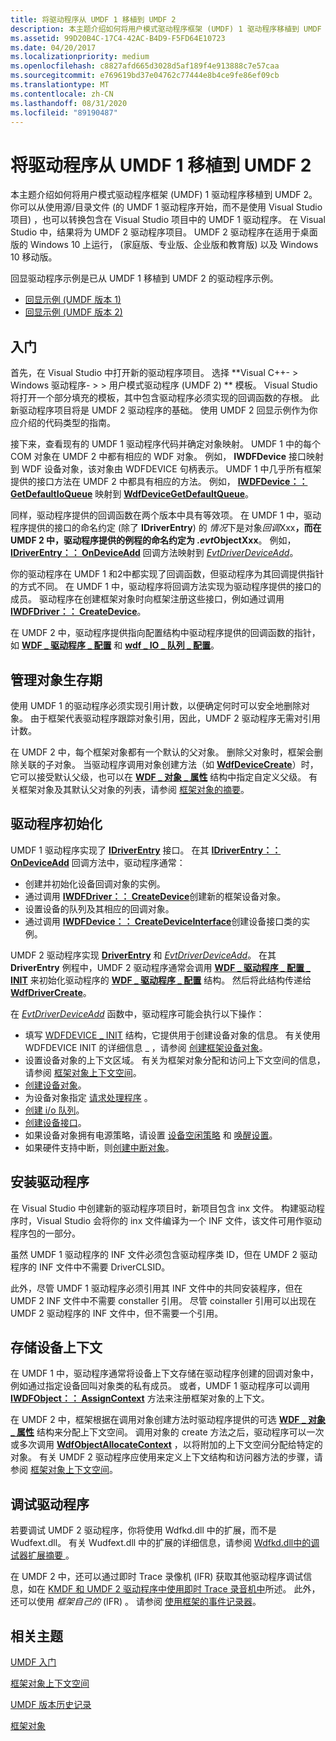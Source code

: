 ```yaml
---
title: 将驱动程序从 UMDF 1 移植到 UMDF 2
description: 本主题介绍如何将用户模式驱动程序框架 (UMDF) 1 驱动程序移植到 UMDF 2。
ms.assetid: 99D20B4C-17C4-42AC-B4D9-F5FD64E10723
ms.date: 04/20/2017
ms.localizationpriority: medium
ms.openlocfilehash: c8827afd665d3028d5af189f4e913888c7e57caa
ms.sourcegitcommit: e769619bd37e04762c77444e8b4ce9fe86ef09cb
ms.translationtype: MT
ms.contentlocale: zh-CN
ms.lasthandoff: 08/31/2020
ms.locfileid: "89190487"
---
```

# <a name="porting-a-driver-from-umdf-1-to-umdf-2"></a>将驱动程序从 UMDF 1 移植到 UMDF 2


本主题介绍如何将用户模式驱动程序框架 (UMDF) 1 驱动程序移植到 UMDF 2。 你可以从使用源/目录文件 (的 UMDF 1 驱动程序开始，而不是使用 Visual Studio 项目) ，也可以转换包含在 Visual Studio 项目中的 UMDF 1 驱动程序。 在 Visual Studio 中，结果将为 UMDF 2 驱动程序项目。 UMDF 2 驱动程序在适用于桌面版的 Windows 10 上运行， (家庭版、专业版、企业版和教育版) 以及 Windows 10 移动版。

回显驱动程序示例是已从 UMDF 1 移植到 UMDF 2 的驱动程序示例。

-   [回显示例 (UMDF 版本 1) ](https://go.microsoft.com/fwlink/p/?LinkId=617707)
-   [回显示例 (UMDF 版本 2) ](https://go.microsoft.com/fwlink/p/?LinkId=617708)

## <a name="getting-started"></a>入门


首先，在 Visual Studio 中打开新的驱动程序项目。 选择 **Visual C++- &gt; Windows 驱动程序- &gt; &gt; 用户模式驱动程序 (UMDF 2) ** 模板。 Visual Studio 将打开一个部分填充的模板，其中包含驱动程序必须实现的回调函数的存根。 此新驱动程序项目将是 UMDF 2 驱动程序的基础。 使用 UMDF 2 回显示例作为你应介绍的代码类型的指南。

接下来，查看现有的 UMDF 1 驱动程序代码并确定对象映射。 UMDF 1 中的每个 COM 对象在 UMDF 2 中都有相应的 WDF 对象。 例如， **IWDFDevice** 接口映射到 WDF 设备对象，该对象由 WDFDEVICE 句柄表示。 UMDF 1 中几乎所有框架提供的接口方法在 UMDF 2 中都具有相应的方法。 例如， [**IWDFDevice：： GetDefaultIoQueue**](/windows-hardware/drivers/ddi/wudfddi/nf-wudfddi-iwdfdevice-getdefaultioqueue) 映射到 [**WdfDeviceGetDefaultQueue**](/windows-hardware/drivers/ddi/wdfdevice/nf-wdfdevice-wdfdevicegetdefaultqueue)。

同样，驱动程序提供的回调函数在两个版本中具有等效项。 在 UMDF 1 中，驱动程序提供的接口的命名约定 (除了 **IDriverEntry**) 的 *情况*下是对象*回调*Xxx<strong>，而在 UMDF 2 中，驱动程序提供的例程的命名约定为 *.evt*ObjectXxx</strong>。 例如， [**IDriverEntry：： OnDeviceAdd**](/windows-hardware/drivers/ddi/wudfddi/nf-wudfddi-idriverentry-ondeviceadd) 回调方法映射到 [*EvtDriverDeviceAdd*](/windows-hardware/drivers/ddi/wdfdriver/nc-wdfdriver-evt_wdf_driver_device_add)。

你的驱动程序在 UMDF 1 和2中都实现了回调函数，但驱动程序为其回调提供指针的方式不同。 在 UMDF 1 中，驱动程序将回调方法实现为驱动程序提供的接口的成员。 驱动程序在创建框架对象时向框架注册这些接口，例如通过调用 [**IWDFDriver：： CreateDevice**](/windows-hardware/drivers/ddi/wudfddi/nf-wudfddi-iwdfdriver-createdevice)。

在 UMDF 2 中，驱动程序提供指向配置结构中驱动程序提供的回调函数的指针，如 [**WDF \_ 驱动程序 \_ 配置**](/windows-hardware/drivers/ddi/wdfdriver/ns-wdfdriver-_wdf_driver_config) 和 [**wdf \_ IO \_ 队列 \_ 配置**](/windows-hardware/drivers/ddi/wdfio/ns-wdfio-_wdf_io_queue_config)。

## <a name="managing-object-lifetime"></a>管理对象生存期


使用 UMDF 1 的驱动程序必须实现引用计数，以便确定何时可以安全地删除对象。 由于框架代表驱动程序跟踪对象引用，因此，UMDF 2 驱动程序无需对引用计数。

在 UMDF 2 中，每个框架对象都有一个默认的父对象。 删除父对象时，框架会删除关联的子对象。 当驱动程序调用对象创建方法（如 [**WdfDeviceCreate**](/windows-hardware/drivers/ddi/wdfdevice/nf-wdfdevice-wdfdevicecreate)）时，它可以接受默认父级，也可以在 [**WDF \_ 对象 \_ 属性**](/windows-hardware/drivers/ddi/wdfobject/ns-wdfobject-_wdf_object_attributes) 结构中指定自定义父级。 有关框架对象及其默认父对象的列表，请参阅 [框架对象的摘要](summary-of-framework-objects.md)。

## <a name="driver-initialization"></a>驱动程序初始化


UMDF 1 驱动程序实现了 [**IDriverEntry**](/windows-hardware/drivers/ddi/wudfddi/nn-wudfddi-idriverentry) 接口。 在其 [**IDriverEntry：： OnDeviceAdd**](/windows-hardware/drivers/ddi/wudfddi/nf-wudfddi-idriverentry-ondeviceadd) 回调方法中，驱动程序通常：

-   创建并初始化设备回调对象的实例。
-   通过调用 [**IWDFDriver：： CreateDevice**](/windows-hardware/drivers/ddi/wudfddi/nf-wudfddi-iwdfdriver-createdevice)创建新的框架设备对象。
-   设置设备的队列及其相应的回调对象。
-   通过调用 [**IWDFDevice：： CreateDeviceInterface**](/windows-hardware/drivers/ddi/wudfddi/nf-wudfddi-iwdfdevice-createdeviceinterface)创建设备接口类的实例。

UMDF 2 驱动程序实现 [**DriverEntry**](./driverentry-for-kmdf-drivers.md) 和 [*EvtDriverDeviceAdd*](/windows-hardware/drivers/ddi/wdfdriver/nc-wdfdriver-evt_wdf_driver_device_add)。 在其 **DriverEntry** 例程中，UMDF 2 驱动程序通常会调用 [**WDF \_ 驱动程序 \_ 配置 \_ INIT**](/windows-hardware/drivers/ddi/wdfdriver/nf-wdfdriver-wdf_driver_config_init) 来初始化驱动程序的 [**WDF \_ 驱动程序 \_ 配置**](/windows-hardware/drivers/ddi/wdfdriver/ns-wdfdriver-_wdf_driver_config) 结构。 然后将此结构传递给 [**WdfDriverCreate**](/windows-hardware/drivers/ddi/wdfdriver/nf-wdfdriver-wdfdrivercreate)。

在 [*EvtDriverDeviceAdd*](/windows-hardware/drivers/ddi/wdfdriver/nc-wdfdriver-evt_wdf_driver_device_add) 函数中，驱动程序可能会执行以下操作：

-   填写 [WDFDEVICE \_ INIT](./wdfdevice_init.md) 结构，它提供用于创建设备对象的信息。 有关使用 WDFDEVICE INIT 的详细信息 \_ ，请参阅 [创建框架设备对象](creating-a-framework-device-object.md)。
-   设置设备对象的上下文区域。 有关为框架对象分配和访问上下文空间的信息，请参阅 [框架对象上下文空间](framework-object-context-space.md)。
-   [创建设备对象](creating-a-framework-device-object.md)。
-   为设备对象指定 [请求处理程序](request-handlers.md) 。
-   [创建 i/o 队列](creating-i-o-queues.md)。
-   [创建设备接口](using-device-interfaces.md)。
-   如果设备对象拥有电源策略，请设置 [设备空闲策略](supporting-idle-power-down.md) 和 [唤醒设置](supporting-system-wake-up.md)。
-   如果硬件支持中断，则[创建中断对象](creating-an-interrupt-object.md)。

## <a name="installing-your-driver"></a>安装驱动程序


在 Visual Studio 中创建新的驱动程序项目时，新项目包含 inx 文件。 构建驱动程序时，Visual Studio 会将你的 inx 文件编译为一个 INF 文件，该文件可用作驱动程序包的一部分。

虽然 UMDF 1 驱动程序的 INF 文件必须包含驱动程序类 ID，但在 UMDF 2 驱动程序的 INF 文件中不需要 DriverCLSID。

此外，尽管 UMDF 1 驱动程序必须引用其 INF 文件中的共同安装程序，但在 UMDF 2 INF 文件中不需要 constaller 引用。 尽管 coinstaller 引用可以出现在 UMDF 2 驱动程序的 INF 文件中，但不需要一个引用。

## <a name="storing-device-context"></a>存储设备上下文


在 UMDF 1 中，驱动程序通常将设备上下文存储在驱动程序创建的回调对象中，例如通过指定设备回叫对象类的私有成员。 或者，UMDF 1 驱动程序可以调用 [**IWDFObject：： AssignContext**](/windows-hardware/drivers/ddi/wudfddi/nf-wudfddi-iwdfobject-assigncontext) 方法来注册框架对象的上下文。

在 UMDF 2 中，框架根据在调用对象创建方法时驱动程序提供的可选 [**WDF \_ 对象 \_ 属性**](/windows-hardware/drivers/ddi/wdfobject/ns-wdfobject-_wdf_object_attributes) 结构来分配上下文空间。 调用对象的 create 方法之后，驱动程序可以一次或多次调用 [**WdfObjectAllocateContext**](/windows-hardware/drivers/ddi/wdfobject/nf-wdfobject-wdfobjectallocatecontext) ，以将附加的上下文空间分配给特定的对象。 有关 UMDF 2 驱动程序应使用来定义上下文结构和访问器方法的步骤，请参阅 [框架对象上下文空间](framework-object-context-space.md)。

## <a name="debugging-your-driver"></a>调试驱动程序


若要调试 UMDF 2 驱动程序，你将使用 Wdfkd.dll 中的扩展，而不是 Wudfext.dll。 有关 Wudfext.dll 中的扩展的详细信息，请参阅 [Wdfkd.dll中的调试器扩展摘要 ](debugger-extensions-for-kmdf-drivers.md)。

在 UMDF 2 中，还可以通过即时 Trace 录像机 (IFR) 获取其他驱动程序调试信息，如在 [KMDF 和 UMDF 2 驱动程序中使用即时 Trace 录音机中](using-wpp-software-tracing-in-kmdf-and-umdf-2-drivers.md)所述。 此外，还可以使用 *框架自己的* (IFR) 。 请参阅 [使用框架的事件记录器](using-the-framework-s-event-logger.md)。

## <a name="related-topics"></a>相关主题


[UMDF 入门](getting-started-with-umdf-version-2.md)

[框架对象上下文空间](framework-object-context-space.md)

[UMDF 版本历史记录](umdf-version-history.md)

[框架对象](framework-objects.md)

 


